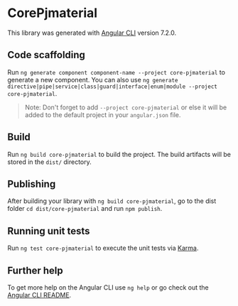 # CorePjmaterial

This library was generated with [Angular CLI](https://github.com/angular/angular-cli) version 7.2.0.

## Code scaffolding

Run `ng generate component component-name --project core-pjmaterial` to generate a new component. You can also use `ng generate directive|pipe|service|class|guard|interface|enum|module --project core-pjmaterial`.

> Note: Don't forget to add `--project core-pjmaterial` or else it will be added to the default project in your `angular.json` file.

## Build

Run `ng build core-pjmaterial` to build the project. The build artifacts will be stored in the `dist/` directory.

## Publishing

After building your library with `ng build core-pjmaterial`, go to the dist folder `cd dist/core-pjmaterial` and run `npm publish`.

## Running unit tests

Run `ng test core-pjmaterial` to execute the unit tests via [Karma](https://karma-runner.github.io).

## Further help

To get more help on the Angular CLI use `ng help` or go check out the [Angular CLI README](https://github.com/angular/angular-cli/blob/master/README.md).

